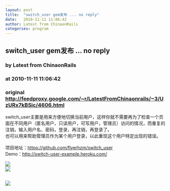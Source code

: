 ```yaml
---
layout: post
title:  "switch_user gem发布 ... no reply"
date:   2010-11-11 11:06:42
author: Latest from ChinaonRails
categories: program
---
```


## switch_user gem发布 ... no reply
### by Latest from ChinaonRails
### at 2010-11-11 11:06:42
### original <http://feedproxy.google.com/~r/LatestFromChinaonrails/~3/UzURx7kBSic/4606.html>

switch_user主要是用来方便地切换当前用户，这样你就不需要再为了检查一个页面在不同用户（匿名用户，只读用户，可写用户，管理员）访问的情况，而重复的注销，输入用户名、密码，登录，再注销，再登录了。<br>
也可以用来帮助管理员作为某个用户登录，以此重现这个用户特定出现的错误。<br>
<br>
项目地址：https://github.com/flyerhzm/switch_user<br>
Demo：http://switch-user-example.heroku.com/
<p><a href="http://feedads.g.doubleclick.net/~a/iecxpzFTSA5InBA5Fvb9ztuqRjk/0/da"><img src="http://feedads.g.doubleclick.net/~a/iecxpzFTSA5InBA5Fvb9ztuqRjk/0/di" border="0" ismap></a><br>
<a href="http://feedads.g.doubleclick.net/~a/iecxpzFTSA5InBA5Fvb9ztuqRjk/1/da"><img src="http://feedads.g.doubleclick.net/~a/iecxpzFTSA5InBA5Fvb9ztuqRjk/1/di" border="0" ismap></a></p><img src="http://feeds.feedburner.com/~r/LatestFromChinaonrails/~4/UzURx7kBSic" height="1" width="1"><img src="http://www1.feedsky.com/t1/435271347/RubyonRails_q5tb/feedsky/s.gif?r=http://feedproxy.google.com/~r/LatestFromChinaonrails/~3/UzURx7kBSic/4606.html" border="0" height="0" width="0"><p><a href="http://www1.feedsky.com/r/l/feedsky/RubyonRails_q5tb/435271347/art01.html"><img border="0" ismap src="http://www1.feedsky.com/r/i/feedsky/RubyonRails_q5tb/435271347/art01.gif"></a></p>